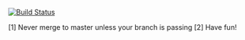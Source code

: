 [![Build Status](https://travis-ci.org/zackhillman/CapstoneApp.svg?branch=master)](https://travis-ci.org/zackhillman/CapstoneApp)
  		  
  [1] Never merge to master unless your branch is passing
  [2] Have fun!
